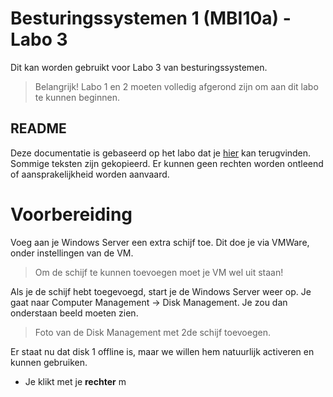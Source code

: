 # Besturingssystemen 1 (MBI10a) - Labo 3

Dit kan worden gebruikt voor Labo 3 van besturingssystemen.
> Belangrijk! Labo 1 en 2 moeten volledig afgerond zijn om aan dit labo te kunnen beginnen.

## README
Deze documentatie is gebaseerd op het labo dat je [hier](https://github.com/swenr/operating-systems/tree/master/Storage%2C%20Shares%20en%20rechten) kan terugvinden.
Sommige teksten zijn gekopieerd.
Er kunnen geen rechten worden ontleend of aansprakelijkheid worden aanvaard.

# Voorbereiding
Voeg aan je Windows Server een extra schijf toe. Dit doe je via VMWare, onder instellingen van de VM.
> Om de schijf te kunnen toevoegen moet je VM wel uit staan!

Als je de schijf hebt toegevoegd, start je de Windows Server weer op.
Je gaat naar Computer Management -> Disk Management.
Je zou dan onderstaan beeld moeten zien.
> Foto van de Disk Management met 2de schijf toevoegen.

Er staat nu dat disk 1 offline is, maar we willen hem natuurlijk activeren en kunnen gebruiken.
- Je klikt met je **rechter** m
<!--stackedit_data:
eyJoaXN0b3J5IjpbLTg3OTM2NTE1NSwxNDUyOTk4NDg4LC0yMD
k3NDY1NDIsOTk2MTg2NDM1XX0=
-->